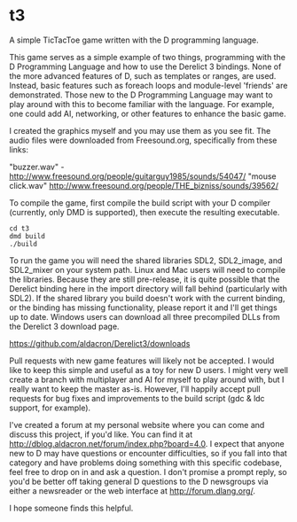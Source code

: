 t3
==

A simple TicTacToe game written with the D programming language.

This game serves as a simple example of two things, programming with the D Programming Language and how to use the Derelict 3 bindings. None of the more advanced features of D, such as templates or ranges, are used. Instead, basic features such as foreach loops and module-level 'friends' are demonstrated. Those new to the D Programming Language may want to play around with this to become familiar with the language. For example, one could add AI, networking, or other features to enhance the basic game.

I created the graphics myself and you may use them as you see fit. The audio files were downloaded from Freesound.org, specifically from these links:

"buzzer.wav" - http://www.freesound.org/people/guitarguy1985/sounds/54047/
"mouse click.wav" http://www.freesound.org/people/THE_bizniss/sounds/39562/

To compile the game, first compile the build script with your D compiler (currently, only DMD is supported), then
execute the resulting executable.

```
cd t3
dmd build
./build
```

To run the game you will need the shared libraries SDL2, SDL2_image, and SDL2_mixer on your system path. Linux and Mac users will need to compile the libraries. Because they are still pre-release, it is quite possible that the Derelict binding here in the import directory will fall behind (particularly with SDL2). If the shared library you build doesn't work with the current binding, or the binding has missing functionality, please report it and I'll get things up to date. Windows users can download all three precompiled DLLs from the Derelict 3 download page.

https://github.com/aldacron/Derelict3/downloads

Pull requests with new game features will likely not be accepted. I would like to keep this simple and useful as a toy for new D users. I might very well create a branch with multiplayer and AI for myself to play around with, but I really want to keep the master as-is. However, I'll happily accept pull requests for bug fixes and improvements to the build script (gdc & ldc support, for example).

I've created a forum at my personal website where you can come and discuss this project, if you'd like. You can find it at http://dblog.aldacron.net/forum/index.php?board=4.0. I expect that anyone new to D may have questions or encounter difficulties, so if you fall into that category and have problems doing something with this specific codebase, feel free to drop on in and ask a question. I don't promise a prompt reply, so you'd be better off taking general D questions to the D newsgroups via either a newsreader or the web interface at http://forum.dlang.org/.

I hope someone finds this helpful.
